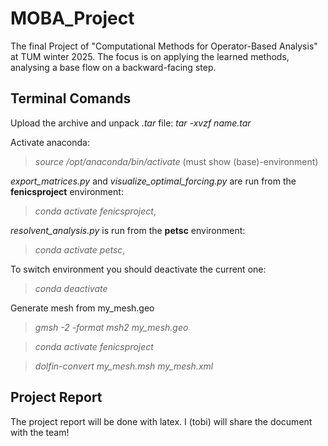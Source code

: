 # MOBA_Project
The final Project of "Computational Methods for Operator-Based Analysis" at TUM winter 2025.
The focus is on applying the learned methods, analysing a base flow on a backward-facing step.

## Terminal Comands

Upload the archive and unpack *.tar* file: 
 *tar -xvzf name.tar*

Activate anaconda: 
> *source /opt/anaconda/bin/activate* (must show (base)-environment)

*export_matrices.py* and *visualize_optimal_forcing.py* are run from the **fenicsproject** 
environment: 
> *conda activate fenicsproject*,

*resolvent_analysis.py* is run from the **petsc** environment: 
> *conda activate petsc*,

To switch environment you should deactivate the current one: 
> *conda deactivate*

Generate mesh from my_mesh.geo
> *gmsh -2 -format msh2 my_mesh.geo*

> *conda activate fenicsproject*

> *dolfin-convert my_mesh.msh my_mesh.xml*

## Project Report

The project report will be done with latex. I (tobi) will share the document with the team!